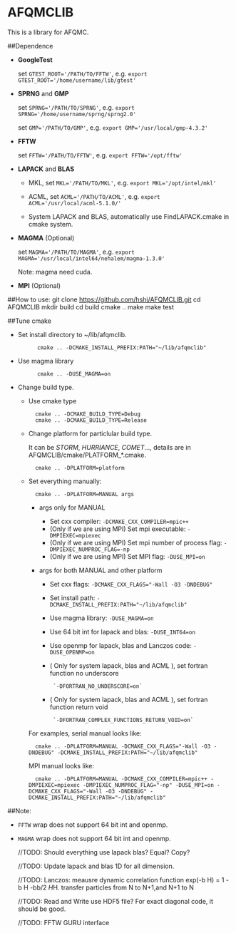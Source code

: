 # AFQMCLIB

This is a library for AFQMC.

##Dependence
   - **GoogleTest**

     set `GTEST_ROOT='/PATH/TO/FFTW'`, e.g. `export GTEST_ROOT='/home/username/lib/gtest'`

   - **SPRNG** and **GMP**

     set `SPRNG='/PATH/TO/SPRNG'`, e.g. `export SPRNG='/home/username/sprng/sprng2.0'`

     set `GMP='/PATH/TO/GMP'`, e.g. `export GMP='/usr/local/gmp-4.3.2'`

   - **FFTW**

     set `FFTW='/PATH/TO/FFTW'`, e.g. `export FFTW='/opt/fftw'`

   - **LAPACK** and **BLAS**

     - MKL, set `MKL='/PATH/TO/MKL'`, e.g. `export MKL='/opt/intel/mkl'`

     - ACML, set `ACML='/PATH/TO/ACML'`, e.g. `export ACML='/usr/local/acml-5.1.0/'`

     - System LAPACK and BLAS, automatically use FindLAPACK.cmake in cmake system.

   - **MAGMA** (Optional)

     set `MAGMA='/PATH/TO/MAGMA'`, e.g. `export MAGMA='/usr/local/intel64/nehalem/magma-1.3.0'`

     Note: magma need cuda.

   - **MPI** (Optional)


##How to use:
    git clone https://github.com/hshi/AFQMCLIB.git
    cd AFQMCLIB
    mkdir build
    cd build
    cmake ..
    make
    make test


##Tune cmake
- Set install directory to ~/lib/afqmclib.

            cmake .. -DCMAKE_INSTALL_PREFIX:PATH="~/lib/afqmclib"

- Use magma library

            cmake .. -DUSE_MAGMA=on

- Change build type.

    - Use cmake type

            cmake .. -DCMAKE_BUILD_TYPE=Debug
            cmake .. -DCMAKE_BUILD_TYPE=Release

    - Change platform for particlular build type.

      It can be _STORM_, _HURRIANCE_, _COMET_..., details are in AFQMCLIB/cmake/PLATFORM_*.cmake.

            cmake .. -DPLATFORM=platform

    - Set everything manually:

            cmake .. -DPLATFORM=MANUAL args

      - args only for MANUAL
          - Set cxx compiler: `-DCMAKE_CXX_COMPILER=mpic++`
          - (Only if we are using MPI) Set mpi executable: `-DMPIEXEC=mpiexec`
          - (Only if we are using MPI) Set mpi number of process flag: `-DMPIEXEC_NUMPROC_FLAG=-np`
          - (Only if we are using MPI) Set MPI flag: `-DUSE_MPI=on`

      - args for both MANUAL and other platform
          - Set cxx flags: `-DCMAKE_CXX_FLAGS="-Wall -O3 -DNDEBUG"`
          - Set install path: `-DCMAKE_INSTALL_PREFIX:PATH="~/lib/afqmclib"`
          - Use magma library: `-DUSE_MAGMA=on`
          - Use 64 bit int for lapack and blas: `-DUSE_INT64=on`
          - Use openmp for lapack, blas and Lanczos code: `-DUSE_OPENMP=on`
          - ( Only for system lapack, blas and ACML ), set fortran function no underscore

                 `-DFORTRAN_NO_UNDERSCORE=on`
          - ( Only for system lapack, blas and ACML ), set fortran function return void

                 `-DFORTRAN_COMPLEX_FUNCTIONS_RETURN_VOID=on`

      For examples, serial manual looks like:

            cmake .. -DPLATFORM=MANUAL -DCMAKE_CXX_FLAGS="-Wall -O3 -DNDEBUG" -DCMAKE_INSTALL_PREFIX:PATH="~/lib/afqmclib"

      MPI manual looks like:

            cmake .. -DPLATFORM=MANUAL -DCMAKE_CXX_COMPILER=mpic++ -DMPIEXEC=mpiexec -DMPIEXEC_NUMPROC_FLAG="-np" -DUSE_MPI=on -DCMAKE_CXX_FLAGS="-Wall -O3 -DNDEBUG" -DCMAKE_INSTALL_PREFIX:PATH="~/lib/afqmclib"


##Note:

- `FFTW` wrap does not support 64 bit int and openmp.
- `MAGMA` wrap does not support 64 bit int and openmp.

  //TODO: Should everything use lapack blas? Equal? Copy?

  //TODO: Update lapack and blas 1D for all dimension.

  //TODO: Lanczos: meausre dynamic correlation function exp(-b H) = 1 -b H -bb/2 *H*H. transfer particles from N to N+1,and N+1 to N

  //TODO: Read and Write use HDF5 file? For exact diagonal code, it should be good.

  //TODO: FFTW GURU interface
